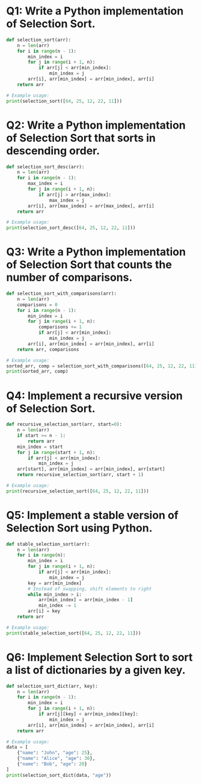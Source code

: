 # Q1: Write a Python implementation of Selection Sort.


```python
def selection_sort(arr):
    n = len(arr)
    for i in range(n - 1):
        min_index = i
        for j in range(i + 1, n):
            if arr[j] < arr[min_index]:
                min_index = j
        arr[i], arr[min_index] = arr[min_index], arr[i]
    return arr

# Example usage:
print(selection_sort([64, 25, 12, 22, 11]))
```

# Q2: Write a Python implementation of Selection Sort that sorts in descending order.
```python
def selection_sort_desc(arr):
    n = len(arr)
    for i in range(n - 1):
        max_index = i
        for j in range(i + 1, n):
            if arr[j] > arr[max_index]:
                max_index = j
        arr[i], arr[max_index] = arr[max_index], arr[i]
    return arr

# Example usage:
print(selection_sort_desc([64, 25, 12, 22, 11]))
```

# Q3: Write a Python implementation of Selection Sort that counts the number of comparisons.
```python
def selection_sort_with_comparisons(arr):
    n = len(arr)
    comparisons = 0
    for i in range(n - 1):
        min_index = i
        for j in range(i + 1, n):
            comparisons += 1
            if arr[j] < arr[min_index]:
                min_index = j
        arr[i], arr[min_index] = arr[min_index], arr[i]
    return arr, comparisons

# Example usage:
sorted_arr, comp = selection_sort_with_comparisons([64, 25, 12, 22, 11])
print(sorted_arr, comp)
```

# Q4: Implement a recursive version of Selection Sort.

```python
def recursive_selection_sort(arr, start=0):
    n = len(arr)
    if start >= n - 1:
        return arr
    min_index = start
    for j in range(start + 1, n):
        if arr[j] < arr[min_index]:
            min_index = j
    arr[start], arr[min_index] = arr[min_index], arr[start]
    return recursive_selection_sort(arr, start + 1)

# Example usage:
print(recursive_selection_sort([64, 25, 12, 22, 11]))
```

# Q5: Implement a stable version of Selection Sort using Python.
```python
def stable_selection_sort(arr):
    n = len(arr)
    for i in range(n):
        min_index = i
        for j in range(i + 1, n):
            if arr[j] < arr[min_index]:
                min_index = j
        key = arr[min_index]
        # Instead of swapping, shift elements to right
        while min_index > i:
            arr[min_index] = arr[min_index - 1]
            min_index -= 1
        arr[i] = key
    return arr

# Example usage:
print(stable_selection_sort([64, 25, 12, 22, 11]))
```

# Q6: Implement Selection Sort to sort a list of dictionaries by a given key.
```python
def selection_sort_dict(arr, key):
    n = len(arr)
    for i in range(n - 1):
        min_index = i
        for j in range(i + 1, n):
            if arr[j][key] < arr[min_index][key]:
                min_index = j
        arr[i], arr[min_index] = arr[min_index], arr[i]
    return arr

# Example usage:
data = [
    {"name": "John", "age": 25},
    {"name": "Alice", "age": 30},
    {"name": "Bob", "age": 20}
]
print(selection_sort_dict(data, "age"))
```





